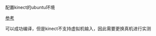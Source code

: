 配置kinect的ubuntu环境

[参考](https://blog.csdn.net/qq_33954229/article/details/100236046)

可以成功编译，但是kinect不支持虚拟机输入，因此需要更换真机进行实测

